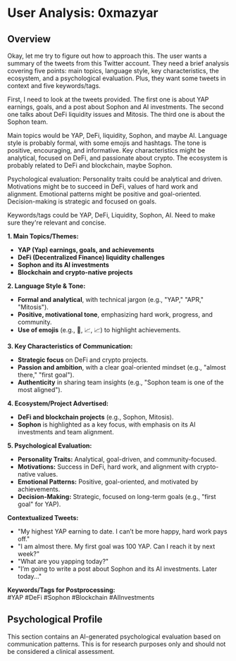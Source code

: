 # User Analysis: 0xmazyar

## Overview

<think>
Okay, let me try to figure out how to approach this. The user wants a summary of the tweets from this Twitter account. They need a brief analysis covering five points: main topics, language style, key characteristics, the ecosystem, and a psychological evaluation. Plus, they want some tweets in context and five keywords/tags.

First, I need to look at the tweets provided. The first one is about YAP earnings, goals, and a post about Sophon and AI investments. The second one talks about DeFi liquidity issues and Mitosis. The third one is about the Sophon team. 

Main topics would be YAP, DeFi, liquidity, Sophon, and maybe AI. Language style is probably formal, with some emojis and hashtags. The tone is positive, encouraging, and informative. Key characteristics might be analytical, focused on DeFi, and passionate about crypto. The ecosystem is probably related to DeFi and blockchain, maybe Sophon. 

Psychological evaluation: Personality traits could be analytical and driven. Motivations might be to succeed in DeFi, values of hard work and alignment. Emotional patterns might be positive and goal-oriented. Decision-making is strategic and focused on goals.

Keywords/tags could be YAP, DeFi, Liquidity, Sophon, AI. Need to make sure they're relevant and concise.
</think>

**1. Main Topics/Themes:**  
- **YAP (Yap) earnings, goals, and achievements**  
- **DeFi (Decentralized Finance) liquidity challenges**  
- **Sophon and its AI investments**  
- **Blockchain and crypto-native projects**  

**2. Language Style & Tone:**  
- **Formal and analytical**, with technical jargon (e.g., "YAP," "APR," "Mitosis").  
- **Positive, motivational tone**, emphasizing hard work, progress, and community.  
- **Use of emojis** (e.g., 🌟, 📈, 📈) to highlight achievements.  

**3. Key Characteristics of Communication:**  
- **Strategic focus** on DeFi and crypto projects.  
- **Passion and ambition**, with a clear goal-oriented mindset (e.g., "almost there," "first goal").  
- **Authenticity** in sharing team insights (e.g., "Sophon team is one of the most aligned").  

**4. Ecosystem/Project Advertised:**  
- **DeFi and blockchain projects** (e.g., Sophon, Mitosis).  
- **Sophon** is highlighted as a key focus, with emphasis on its AI investments and team alignment.  

**5. Psychological Evaluation:**  
- **Personality Traits:** Analytical, goal-driven, and community-focused.  
- **Motivations:** Success in DeFi, hard work, and alignment with crypto-native values.  
- **Emotional Patterns:** Positive, goal-oriented, and motivated by achievements.  
- **Decision-Making:** Strategic, focused on long-term goals (e.g., "first goal" for YAP).  

**Contextualized Tweets:**  
- "My highest YAP earning to date. I can’t be more happy, hard work pays off."  
- "I am almost there. My first goal was 100 YAP. Can I reach it by next week?"  
- "What are you yapping today?"  
- "I’m going to write a post about Sophon and its AI investments. Later today..."  

**Keywords/Tags for Postprocessing:**  
#YAP #DeFi #Sophon #Blockchain #AIInvestments

## Psychological Profile

This section contains an AI-generated psychological evaluation based on communication patterns. This is for research purposes only and should not be considered a clinical assessment.